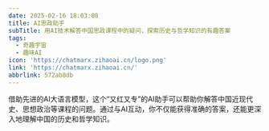 ```yaml
---
date: 2025-02-16 18:03:08
title: AI思政助手
subTitle: 用AI技术解答中国思政课程中的疑问，探索历史与哲学知识的有趣答案
tags:
  - 奇趣宇宙
  - 趣味AI
icon: 'https://chatmarx.zihaoai.cn/logo.png'
link: 'https://chatmarx.zihaoai.cn/'
abbrlink: 572ab8db
---
```


借助先进的AI大语言模型，这个“又红又专”的AI助手可以帮助你解答中国近现代史、思想政治等课程的问题。通过与AI互动，你不仅能获得准确的答案，还能更深入地理解中国的历史和哲学知识。
